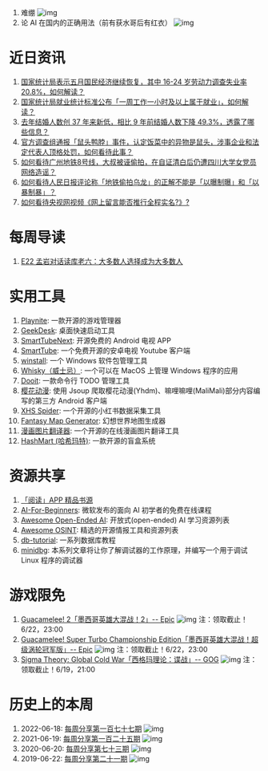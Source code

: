 1. 难绷
![img](http://mmbiz.qpic.cn/sz_mmbiz_png/pDARXZuibAKQic6jVKicHGnSWzKoJHsMNvAbZ6TZHzRPcwgLIABI7CU9MuDARzUXt37ZCiaicSTCZefzUOvM5pfHdng/640?wx_fmt=png)
2. 论 AI 在国内的正确用法（前有获水哥后有红衣）
![img](http://mmbiz.qpic.cn/sz_mmbiz_png/pDARXZuibAKQic6jVKicHGnSWzKoJHsMNvAdyaExzt87qHGiaCjGgz5VRBHunRRL30KziaZNR72QpP4ZvOiaFSpedzEA/640?wx_fmt=png)

# 近日资讯

1. [国家统计局表示五月国民经济继续恢复，其中 16-24 岁劳动力调查失业率 20.8%，如何解读？](https://www.zhihu.com/question/606724950)
2. [国家统计局就业统计标准公布「一周工作一小时及以上属于就业」，如何解读？](https://www.zhihu.com/question/606913407)
3. [去年结婚人数创 37 年来新低，相比 9 年前结婚人数下降 49.3%，透露了哪些信息？](https://www.zhihu.com/question/606055070)
4. [官方调查组通报「鼠头鸭脖」事件，认定饭菜中的异物是鼠头，涉事企业和法定代表人顶格处罚，如何看待此事？](https://www.zhihu.com/question/607131041)
5. [如何看待广州地铁8号线，大叔被诬偷拍，在自证清白后仍遭四川大学女党员网络造谣？](https://www.zhihu.com/question/605659475)
6. [如何看待人民日报评论称「地铁偷拍乌龙」的正解不能是「以曝制曝」和「以暴制暴」？](https://www.zhihu.com/question/606512723) 
7. [如何看待央视网视频《网上留言能否推行全程实名?》?](https://www.zhihu.com/question/606680333)

# 每周导读

1. [E22 孟岩对话读库老六：大多数人选择成为大多数人](https://youzhiyouxing.cn/materials/1425)

# 实用工具

1. [Playnite](https://github.com/JosefNemec/Playnite): 一款开源的游戏管理器
2. [GeekDesk](https://github.com/BookerLiu/GeekDesk): 桌面快速启动工具
3. [SmartTubeNext](https://github.com/yuliskov/SmartTubeNext): 开源免费的 Android 电视 APP
4. [SmartTube](https://github.com/yuliskov/SmartTubeNext): 一个免费开源的安卓电视 Youtube 客户端
5. [winstall](https://github.com/MehediH/winstall): 一个 Windows 软件包管理工具
6. [Whisky（威士忌）](https://github.com/IsaacMarovitz/Whisky): 一个可以在 MacOS 上管理 Windows 程序的应用
7. [Dooit](https://github.com/kraanzu/dooit): 一款命令行 TODO 管理工具
8. [樱花动漫](https://github.com/670848654/SakuraAnime): 使用 Jsoup 爬取樱花动漫(Yhdm)、嘛哩嘛哩(MaliMali)部分内容编写的第三方 Android 客户端
9. [XHS Spider](https://github.com/xisuo67/XHS-Spider): 一个开源的小红书数据采集工具
10. [Fantasy Map Generator](https://github.com/Azgaar/Fantasy-Map-Generator): 幻想世界地图生成器
11. [漫画图片翻译器](https://github.com/zyddnys/manga-image-translator): 一个开源的在线漫画图片翻译工具
12. [HashMart (哈希玛特)](https://gitee.com/kitego/hashmart): 一款开源的盲盒系统

# 资源共享

1. [「阅读」APP 精品书源](https://github.com/XIU2/Yuedu)
2. [AI-For-Beginners](https://github.com/microsoft/AI-For-Beginners): 微软发布的面向 AI 初学者的免费在线课程
3. [Awesome Open-Ended AI](https://github.com/jennyzzt/awesome-open-ended): 开放式(open-ended) AI 学习资源列表
4. [Awesome OSINT](https://github.com/jivoi/awesome-osint): 精选的开源情报工具和资源列表
5. [db-tutorial](https://github.com/dunwu/db-tutorial/): 一系列数据库教程
6. [minidbg](https://github.com/TartanLlama/minidbg): 本系列文章将让你了解调试器的工作原理，并编写一个用于调试 Linux 程序的调试器

# 游戏限免

1. [Guacamelee! 2「墨西哥英雄大混战！2」-- Epic](https://store.epicgames.com/p/guacamelee-2-ac4977)
![img](https://mmbiz.qpic.cn/sz_mmbiz_jpg/pDARXZuibAKQic6jVKicHGnSWzKoJHsMNvAaibHTibGhbgHP0gw6iazZwMVfAMr42rPnQ00b6iaicUfCNmg8V3MwWcEKWA/640?wx_fmt=jpeg)
注：领取截止！6/22，23:00
2. [Guacamelee! Super Turbo Championship Edition「墨西哥英雄大混战！超级涡轮冠军版」-- Epic](https://store.epicgames.com/p/guacamelee-stce-7cdbc8)
![img](https://mmbiz.qpic.cn/sz_mmbiz_jpg/pDARXZuibAKQic6jVKicHGnSWzKoJHsMNvAoia0ShmE84k8xINlibXajB4UKRdpWB2ia7gZKKUrM14NM7AKSjUhr4FkQ/640?wx_fmt=jpeg)
注：领取截止！6/22，23:00
3. [Sigma Theory: Global Cold War「西格玛理论：谍战」-- GOG](https://www.gog.com/zh/game/sigma_theory_global_cold_war)
![img](http://mmbiz.qpic.cn/sz_mmbiz_png/pDARXZuibAKQic6jVKicHGnSWzKoJHsMNvAX2EE4WPjYBEyLFqnveU7VP5hYR1OCVCTDRejwtK221WZfM6dxNjlkQ/640?wx_fmt=png)
注：领取截止！6/19，21:00

# 历史上的本周

1. 2022-06-18: [每周分享第一百七十七期](https://mp.weixin.qq.com/s/SbXNkfVnqP5tDy4XsDJH0g)
![img](https://mmbiz.qpic.cn/sz_mmbiz_png/pDARXZuibAKTicBuNufT57QNichaHyzlw9sDBvM1wCC5wevYzOkRsvHhJeicZuL6ua5Sk3nXldufRdRibpWgUmxUuXA/640?wx_fmt=png&wxfrom=5&wx_lazy=1&wx_co=1)
2. 2021-06-19: [每周分享第一百二十五期](https://mp.weixin.qq.com/s/J9vqfucFcSVUDW-PzihDVA)
![img](https://mmbiz.qpic.cn/sz_mmbiz_jpg/pDARXZuibAKR9tmiaGHoMmN8wk0aU2IsmHx3TPmnchxr5kgJfZkCEwFP3RL21FdiaoQ70vmIBaG0s9Z56AuiaEMiahQ/640?wx_fmt=jpeg&wxfrom=5&wx_lazy=1&wx_co=1)
3. 2020-06-20: [每周分享第七十三期](https://mp.weixin.qq.com/s/kbfoPizpk6B125ElnwyogA)
![img](https://mmbiz.qpic.cn/sz_mmbiz_png/pDARXZuibAKRjRlwNn3iaH09FvWEaWhRSXqsw9viaz3l7MoGD0P6ktohboaVQ3qTlO1nnIvCwQia1IQLwVeib2z53PA/640?wx_fmt=png&wxfrom=5&wx_lazy=1&wx_co=1)
4. 2019-06-22: [每周分享第二十一期](https://mp.weixin.qq.com/s/oA9gOYyABVWJS_OT11FVuA)
![img](https://mmbiz.qpic.cn/mmbiz_jpg/pDARXZuibAKT6FuaSgBxACD2TVicsOeiakBUtCWJklaENuRp1F0NWYtzibF5I8apBXtAJkicYd5iaTdonQFZRs9ib2MYg/640?wx_fmt=jpeg&wxfrom=5&wx_lazy=1&wx_co=1)
